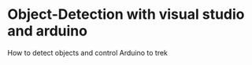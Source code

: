 # Object-Detection with visual studio and arduino
How to detect objects and control Arduino to trek
